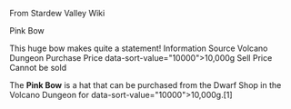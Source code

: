 From Stardew Valley Wiki

Pink Bow

This huge bow makes quite a statement! Information Source Volcano Dungeon Purchase Price data-sort-value="10000"&gt;10,000g Sell Price Cannot be sold

The **Pink Bow** is a hat that can be purchased from the Dwarf Shop in the Volcano Dungeon for data-sort-value="10000"&gt;10,000g.\[1]